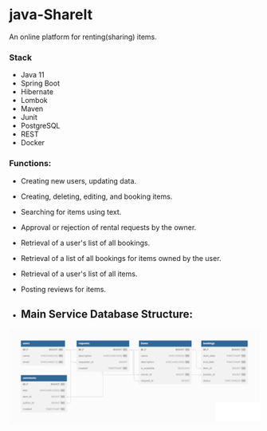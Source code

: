 # java-ShareIt

An online platform for renting(sharing) items.

### Stack
- Java 11
- Spring Boot
- Hibernate
- Lombok
- Maven
- Junit
- PostgreSQL
- REST
- Docker

### Functions:
- Creating new users, updating data.
- Creating, deleting, editing, and booking items.
- Searching for items using text.
- Approval or rejection of rental requests by the owner.
- Retrieval of a user's list of all bookings.
- Retrieval of a list of all bookings for items owned by the user.
- Retrieval of a user's list of all items.
- Posting reviews for items.

- ## Main Service Database Structure:

![shareIt](shareIt-er-diagram.png)
